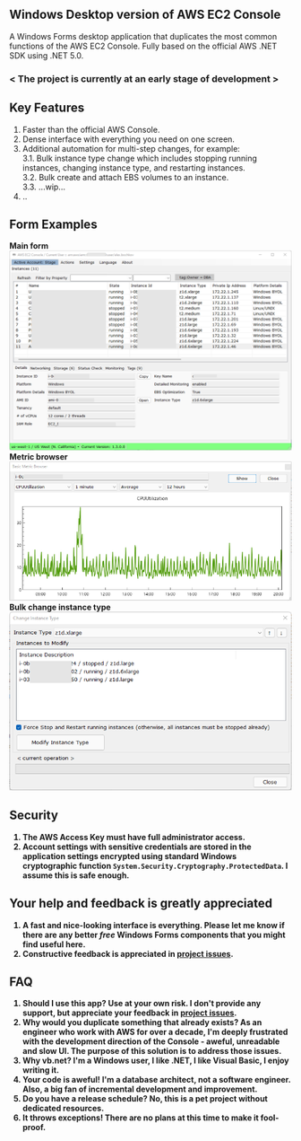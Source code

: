 ## Windows Desktop version of AWS EC2 Console
A Windows Forms desktop application that duplicates the most common functions of the AWS EC2 Console.
Fully based on the official AWS .NET SDK using .NET 5.0.

### < The project is currently at an early stage of development >

## Key Features 
1. Faster than the official AWS Console.
2. Dense interface with everything you need on one screen.
3. Additional automation for multi-step changes, for example:<br/>
3.1. Bulk instance type change which includes stopping running instances, changing instance type, and restarting instances.<br/>
3.2. Bulk create and attach EBS volumes to an instance.<br/>
3.3. ...wip...
4. ..

## Form Examples
<b>Main form<b><br/>
<img alt="alt_text" src="main-form.png" />
<b>Metric browser<b><br/>
<img alt="alt_text" src="metric-browser.png" />
<b>Bulk change instance type<b><br/>
<img alt="alt_text" src="change-instance-type.png" />

## Security
1. The AWS Access Key must have full administrator access.
2. Account settings with sensitive credentials are stored in the application settings encrypted using standard Windows cryptographic function `System.Security.Cryptography.ProtectedData`. I assume this is safe enough.

## Your help and feedback is greatly appreciated
1. A fast and nice-looking interface is everything. Please let me know if there are any better *free* Windows Forms components that you might find useful here.
2. Constructive feedback is appreciated in <a href="https://github.com/alex-bochkov/ec2-console/issues">project issues</a>.

## FAQ
1. <b>Should I use this app?</b> Use at your own risk. I don't provide any support, but appreciate your feedback in <a href="https://github.com/alex-bochkov/ec2-console/issues">project issues</a>.
2. <b>Why would you duplicate something that already exists?</b> 
As an engineer who work with AWS for over a decade, I'm deeply frustrated with the development direction of the Console - aweful, unreadable and slow UI.
The purpose of this solution is to address those issues.
3. <b>Why vb.net?</b> I'm a Windows user, I like .NET, I like Visual Basic, I enjoy writing it.
4. <b>Your code is aweful!</b> I'm a database architect, not a software engineer. Also, a big fan of incremental development and improvement. 
5. <b>Do you have a release schedule?</b> No, this is a pet project without dedicated resources. 
6. <b>It throws exceptions!</b> There are no plans at this time to make it fool-proof.
